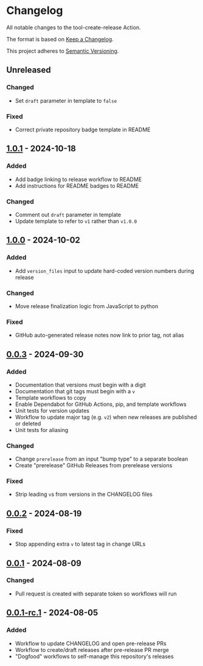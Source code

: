 # Changelog

All notable changes to the tool-create-release Action.

The format is based on [Keep a Changelog](https://keepachangelog.com/en/1.0.0/).

This project adheres to [Semantic Versioning](https://semver.org/spec/v2.0.0.html).

## Unreleased

### Changed

- Set `draft` parameter in template to `false`

### Fixed

- Correct private repository badge template in README

## [1.0.1] - 2024-10-18

### Added

- Add badge linking to release workflow to README
- Add instructions for README badges to README

### Changed

- Comment out `draft` parameter in template
- Update template to refer to `v1` rather than `v1.0.0`

## [1.0.0] - 2024-10-02

### Added

- Add `version_files` input to update hard-coded version numbers during release

### Changed

- Move release finalization logic from JavaScript to python

### Fixed

- GitHub auto-generated release notes now link to prior tag, not alias

## [0.0.3] - 2024-09-30

### Added

- Documentation that versions must begin with a digit
- Documentation that git tags must begin with a `v`
- Template workflows to copy
- Enable Dependabot for GitHub Actions, pip, and template workflows
- Unit tests for version updates
- Workflow to update major tag (e.g. `v2`) when new releases are published or deleted
- Unit tests for aliasing

### Changed

- Change `prerelease` from an input "bump type" to a separate boolean
- Create "prerelease" GitHub Releases from prerelease versions

### Fixed

- Strip leading `v`s from versions in the CHANGELOG files

## [0.0.2] - 2024-08-19

### Fixed

- Stop appending extra `v` to latest tag in change URLs

## [0.0.1] - 2024-08-09

### Changed

- Pull request is created with separate token so workflows will run

## [0.0.1-rc.1] - 2024-08-05

### Added

- Workflow to update CHANGELOG and open pre-release PRs
- Workflow to create/draft releases after pre-release PR merge
- "Dogfood" workflows to self-manage this repository's releases

[0.0.1]: https://github.com/uclahs-cds/tool-create-release/compare/v0.0.1-rc.1...v0.0.1
[0.0.1-rc.1]: https://github.com/uclahs-cds/tool-create-release/releases/tag/v0.0.1-rc.1
[0.0.2]: https://github.com/uclahs-cds/tool-create-release/compare/v0.0.1...v0.0.2
[0.0.3]: https://github.com/uclahs-cds/tool-create-release/compare/v0.0.2...v0.0.3
[1.0.0]: https://github.com/uclahs-cds/tool-create-release/compare/v0.0.3...v1.0.0
[1.0.1]: https://github.com/uclahs-cds/tool-create-release/compare/v1.0.0...v1.0.1
